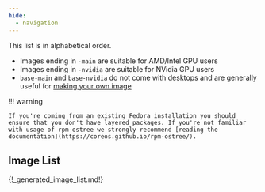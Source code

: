```yaml
---
hide:
  - navigation
---
```


This list is in alphabetical order. 

- Images ending in `-main` are suitable for AMD/Intel GPU users
- Images ending in `-nvidia` are suitable for NVidia GPU users
- `base-main` and `base-nvidia` do not come with desktops and are generally useful for [making your own image](/making-your-own)

!!! warning

    If you're coming from an existing Fedora installation you should ensure that you don't have layered packages. If you're not familiar with usage of rpm-ostree we strongly recommend [reading the documentation](https://coreos.github.io/rpm-ostree/).

## Image List

{!_generated_image_list.md!}
